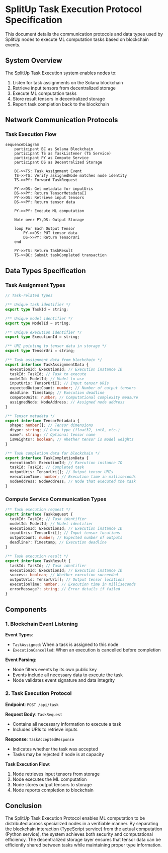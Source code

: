 # SplitUp Task Execution Protocol Specification

This document details the communication protocols and data types used by SplitUp nodes to execute ML computation tasks based on blockchain events.

## System Overview

The SplitUp Task Execution system enables nodes to:

1. Listen for task assignments on the Solana blockchain
2. Retrieve input tensors from decentralized storage
3. Execute ML computation tasks
4. Store result tensors in decentralized storage
5. Report task completion back to the blockchain

## Network Communication Protocols

### Task Execution Flow

```mermaid
sequenceDiagram
    participant BC as Solana Blockchain
    participant TS as TaskListener (TS Service)
    participant PY as Compute Service
    participant DS as Decentralized Storage

    BC->>TS: Task Assignment Event
    TS->>TS: Verify assignedNode matches node identity
    TS->>PY: Forward TaskRequest

    PY->>DS: Get metadata for inputUris
    DS->>PY: Return TensorMetadata[]
    PY->>DS: Retrieve input tensors
    DS->>PY: Return tensor data

    PY->>PY: Execute ML computation

    Note over PY,DS: Output Storage

    loop For Each Output Tensor
        PY->>DS: PUT tensor data
        DS->>PY: Return TensorUri
    end

    PY->>TS: Return TaskResult
    TS->>BC: Submit taskCompleted transaction
```

## Data Types Specification

### Task Assignment Types

```typescript
// Task-related Types

/** Unique task identifier */
export type TaskId = string;

/** Unique model identifier */
export type ModelId = string;

/** Unique execution identifier */
export type ExecutionId = string;

/** URI pointing to tensor data in storage */
export type TensorUri = string;

/** Task assignment data from blockchain */
export interface TaskAssignmentData {
  executionId: ExecutionId; // Execution instance ID
  taskId: TaskId; // Task to execute
  modelId: ModelId; // Model to use
  inputUris: TensorUri[]; // Input tensor URIs
  expectedOutputCount: number; // Number of output tensors
  deadline: Timestamp; // Execution deadline
  computeUnits: number; // Computational complexity measure
  assignedNode: NodeAddress; // Assigned node address
}

/** Tensor metadata */
export interface TensorMetadata {
  shape: number[]; // Tensor dimensions
  dtype: string; // Data type (float32, int8, etc.)
  name?: string; // Optional tensor name
  isWeights?: boolean; // Whether tensor is model weights
}

/** Task completion data for blockchain */
export interface TaskCompletionData {
  executionId: ExecutionId; // Execution instance ID
  taskId: TaskId; // Completed task
  outputUris: TensorUri[]; // Output tensor URIs
  executionTime: number; // Execution time in milliseconds
  nodeAddress: NodeAddress; // Node that executed the task
}
```

### Compute Service Communication Types

```typescript
/** Task execution request */
export interface TaskRequest {
  taskId: TaskId; // Task identifier
  modelId: ModelId; // Model identifier
  executionId: ExecutionId; // Execution instance ID
  inputUris: TensorUri[]; // Input tensor locations
  outputCount: number; // Expected number of outputs
  deadline?: Timestamp; // Execution deadline
}

/** Task execution result */
export interface TaskResult {
  taskId: TaskId; // Task identifier
  executionId: ExecutionId; // Execution instance ID
  success: boolean; // Whether execution succeeded
  outputUris: TensorUri[]; // Output tensor locations
  executionTime: number; // Execution time in milliseconds
  errorMessage?: string; // Error details if failed
}
```

## Components

### 1. Blockchain Event Listening

**Event Types**:

- `TaskAssigned`: When a task is assigned to this node
- `ExecutionCancelled`: When an execution is cancelled before completion

**Event Parsing**:

- Node filters events by its own public key
- Events include all necessary data to execute the task
- Node validates event signature and data integrity

### 2. Task Execution Protocol

**Endpoint**: `POST /api/task`

**Request Body**: `TaskRequest`

- Contains all necessary information to execute a task
- Includes URIs to retrieve inputs

**Response**: `TaskAcceptedResponse`

- Indicates whether the task was accepted
- Tasks may be rejected if node is at capacity

**Task Execution Flow**:

1. Node retrieves input tensors from storage
2. Node executes the ML computation
3. Node stores output tensors to storage
4. Node reports completion to blockchain

## Conclusion

The SplitUp Task Execution Protocol enables ML computation to be distributed across specialized nodes in a verifiable manner. By separating the blockchain interaction (TypeScript service) from the actual computation (Python service), the system achieves both security and computational efficiency. The decentralized storage layer ensures that tensor data can be efficiently shared between tasks while maintaining proper type information.
